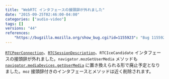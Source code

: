 ```yaml
---
title: "WebRTC インタフェースの接頭辞が外れました"
date: "2015-09-25T02:46:00-04:00"
categories: ["audio-video"]
tags: []
versions: "44"
references:
    "https://bugzilla.mozilla.org/show_bug.cgi?id=1155923": "Bug 1155923 - Unprefix WebRTC"
---
```

[`RTCPeerConnection`](https://developer.mozilla.org/en-US/docs/Web/API/RTCPeerConnection)、[`RTCSessionDescription`](https://developer.mozilla.org/en-US/docs/Web/API/RTCSessionDescription)、`RTCIceCandidate` インタフェースの接頭辞が外れました。`navigator.mozGetUserMedia` メソッドも [`navigator.mediaDevices.getUserMedia`](https://developer.mozilla.org/en-US/docs/Web/API/MediaDevices/getUserMedia) に置き換えられる形で廃止予定となりました。`moz` 接頭辞付きのインタフェースとメソッドは近く削除されます。
